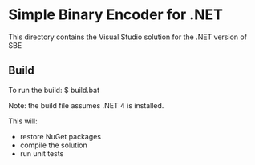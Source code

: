 Simple Binary Encoder for .NET
==============================

This directory contains the Visual Studio solution for the .NET version of SBE

Build
-----

To run the build:
    $ build.bat

Note: the build file assumes .NET 4 is installed.

This will:
 - restore NuGet packages
 - compile the solution
 - run unit tests

